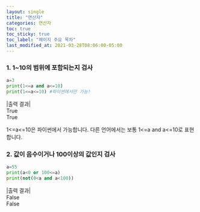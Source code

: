 ```yaml
---
layout: single
title: "연산자"
categories: 연산자
toc: true
toc_sticky: true
toc_label: "페이지 주요 목차"
last_modified_at: 2021-03-28T08:06:00-05:00
---
```


### 1. 1~10의 범위에 포함되는지 검사
~~~python
a=3
print(1<=a and a<=10)
print(1<=a<=10) #파이썬에서만 가능!
~~~
|출력 결과|  
True  
True  

1<=a<=10은 파이썬에서 가능합니다. 다른 언어에서는 보통 1<=a and a<=10로 표현합니다.


### 2. 값이 음수이거나 100이상의 값인지 검사
~~~python
a=55
print(a<0 or 100<=a)
print(not(0<a and a<100))
~~~
|출력 결과|  
False  
False  
